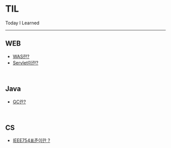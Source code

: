 # TIL
Today I Learned 

---
## WEB
- [WAS란?](Web/WAS란.md)
- [Servlet이란?](Web/Servlet이란.md)

<br>

## Java
- [GC란?](Java/GC란.md)

<br>

## CS
- [IEEE754표준이란 ?](CS/IEEE754표준이란.md)



